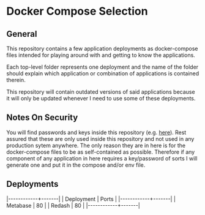 # Docker Compose Selection

## General

This repository contains a few application deployments as docker-compose files intended for playing around with and getting to know the applications.

Each top-level folder represents one deployment and the name of the folder should explain which application or combination of applications is contained therein.

This repository will contain outdated versions of said applications because it will only be updated whenever I need to use some of these deployments.

## Notes On Security

You will find passwords and keys inside this repository (e.g. [here](redash/env)). Rest assured that these are only used inside this repository and not used in any production sytem anywhere. The only reason they are in here is for the docker-compose files to be as self-contained as possible. Therefore if any component of any application in here requires a key/password of sorts I will generate one and put it in the compose and/or env file.

## Deployments

|------------+-------|
| Deployment | Ports |
|------------+-------|
| Metabase   |    80 |
| Redash     |    80 |
|------------+-------|
